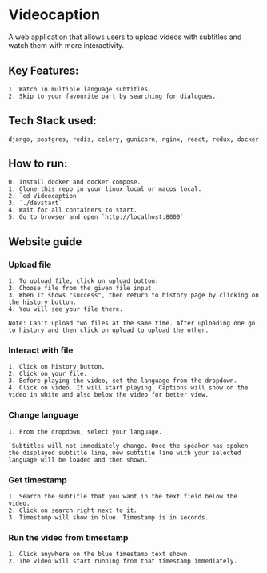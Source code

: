 # Videocaption
A web application that allows users to upload videos with subtitles and watch them with more interactivity.

## Key Features:
    1. Watch in multiple language subtitles.
    2. Skip to your favourite part by searching for dialogues.

## Tech Stack used: 
    django, postgres, redis, celery, gunicorn, nginx, react, redux, docker


## How to run:
    0. Install docker and docker compose.
    1. Clone this repo in your linux local or macos local.
    2. `cd Videocaption`
    3. `./devstart`
    4. Wait for all containers to start.
    5. Go to browser and open `http://localhost:8000`

## Website guide

### Upload file
    1. To upload file, click on upload button.
    2. Choose file from the given file input.
    3. When it shows "success", then return to history page by clicking on the history button.
    4. You will see your file there.

`Note: Can't upload two files at the same time. After uploading one go to history and then click on upload to upload the other.` 

### Interact with file
    1. Click on history button.
    2. Click on your file.
    3. Before playing the video, set the language from the dropdown.
    4. Click on video. It will start playing. Captions will show on the video in white and also below the video for better view.

### Change language

    1. From the dropdown, select your language. 

    `Subtitles will not immediately change. Once the speaker has spoken the displayed subtitle line, new subtitle line with your selected language will be loaded and then shown.`

### Get timestamp
    1. Search the subtitle that you want in the text field below the video.
    2. Click on search right next to it.
    3. Timestamp will show in blue. Timestamp is in seconds.

### Run the video from timestamp

    1. Click anywhere on the blue timestamp text shown.
    2. The video will start running from that timestamp immediately.






